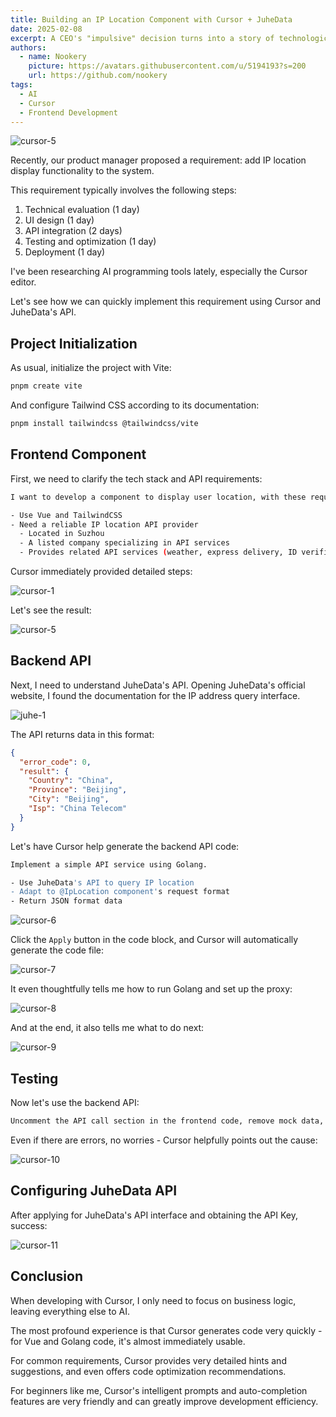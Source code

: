 ```yaml
---
title: Building an IP Location Component with Cursor + JuheData
date: 2025-02-08
excerpt: A CEO's "impulsive" decision turns into a story of technological innovation with the AI editor Cursor. Starting from an IP location query requirement, let's explore how AI is changing the development process.
authors:
  - name: Nookery
    picture: https://avatars.githubusercontent.com/u/5194193?s=200
    url: https://github.com/nookery
tags:
  - AI
  - Cursor
  - Frontend Development
---
```


![cursor-5](./images/cursor-5.png)

Recently, our product manager proposed a requirement: add IP location display functionality to the system.

This requirement typically involves the following steps:

1. Technical evaluation (1 day)
2. UI design (1 day)
3. API integration (2 days)
4. Testing and optimization (1 day)
5. Deployment (1 day)

I've been researching AI programming tools lately, especially the Cursor editor.

Let's see how we can quickly implement this requirement using Cursor and JuheData's API.

## Project Initialization

As usual, initialize the project with Vite:

```bash
pnpm create vite
```

And configure Tailwind CSS according to its documentation:

```bash
pnpm install tailwindcss @tailwindcss/vite
```

## Frontend Component

First, we need to clarify the tech stack and API requirements:

```bash
I want to develop a component to display user location, with these requirements:

- Use Vue and TailwindCSS
- Need a reliable IP location API provider
  - Located in Suzhou
  - A listed company specializing in API services
  - Provides related API services (weather, express delivery, ID verification, etc.)
```

Cursor immediately provided detailed steps:

![cursor-1](./images/cursor-1.png)

Let's see the result:

![cursor-5](./images/cursor-5.png)

## Backend API

Next, I need to understand JuheData's API. Opening JuheData's official website, I found the documentation for the IP address query interface.

![juhe-1](./images/juhe-1.png)

The API returns data in this format:

```json
{
  "error_code": 0,
  "result": {
    "Country": "China",
    "Province": "Beijing",
    "City": "Beijing",
    "Isp": "China Telecom"
  }
}
```

Let's have Cursor help generate the backend API code:

```bash
Implement a simple API service using Golang.

- Use JuheData's API to query IP location
- Adapt to @IpLocation component's request format
- Return JSON format data
```

![cursor-6](./images/cursor-6.png)

Click the `Apply` button in the code block, and Cursor will automatically generate the code file:

![cursor-7](./images/cursor-7.png)

It even thoughtfully tells me how to run Golang and set up the proxy:

![cursor-8](./images/cursor-8.png)

And at the end, it also tells me what to do next:

![cursor-9](./images/cursor-9.png)

## Testing

Now let's use the backend API:

```bash
Uncomment the API call section in the frontend code, remove mock data, and use the real API
```

Even if there are errors, no worries - Cursor helpfully points out the cause:

![cursor-10](./images/cursor-10.png)

## Configuring JuheData API

After applying for JuheData's API interface and obtaining the API Key, success:

![cursor-11](./images/cursor-11.png)

## Conclusion

When developing with Cursor, I only need to focus on business logic, leaving everything else to AI.

The most profound experience is that Cursor generates code very quickly - for Vue and Golang code, it's almost immediately usable.

For common requirements, Cursor provides very detailed hints and suggestions, and even offers code optimization recommendations.

For beginners like me, Cursor's intelligent prompts and auto-completion features are very friendly and can greatly improve development efficiency.
